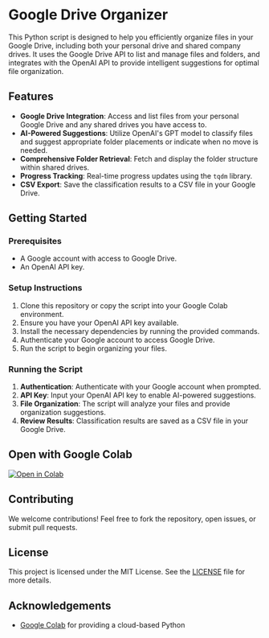 # Google Drive Organizer

This Python script is designed to help you efficiently organize files in your Google Drive, including both your personal drive and shared company drives. It uses the Google Drive API to list and manage files and folders, and integrates with the OpenAI API to provide intelligent suggestions for optimal file organization.

## Features

- **Google Drive Integration**: Access and list files from your personal Google Drive and any shared drives you have access to.
- **AI-Powered Suggestions**: Utilize OpenAI's GPT model to classify files and suggest appropriate folder placements or indicate when no move is needed.
- **Comprehensive Folder Retrieval**: Fetch and display the folder structure within shared drives.
- **Progress Tracking**: Real-time progress updates using the `tqdm` library.
- **CSV Export**: Save the classification results to a CSV file in your Google Drive.

## Getting Started

### Prerequisites

- A Google account with access to Google Drive.
- An OpenAI API key.

### Setup Instructions

1. Clone this repository or copy the script into your Google Colab environment.
2. Ensure you have your OpenAI API key available.
3. Install the necessary dependencies by running the provided commands.
4. Authenticate your Google account to access Google Drive.
5. Run the script to begin organizing your files.

### Running the Script

1. **Authentication**: Authenticate with your Google account when prompted.
2. **API Key**: Input your OpenAI API key to enable AI-powered suggestions.
3. **File Organization**: The script will analyze your files and provide organization suggestions.
4. **Review Results**: Classification results are saved as a CSV file in your Google Drive.

## Open with Google Colab

[![Open in Colab](https://colab.research.google.com/assets/colab-badge.svg)](https://colab.research.google.com/github/TensorOpsAI/DriveAIOrganizer/blob/main/Google_Drive_File_Organizer.ipynb)

## Contributing

We welcome contributions! Feel free to fork the repository, open issues, or submit pull requests.

## License

This project is licensed under the MIT License. See the [LICENSE](LICENSE) file for more details.

## Acknowledgements

- [Google Colab](https://colab.research.google.com/) for providing a cloud-based Python
